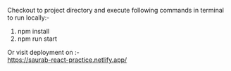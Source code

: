 Checkout to project directory and execute following commands in terminal to run locally:- <br/>

1. npm install
2. npm run start

Or visit deployment on :-<br/>
https://saurab-react-practice.netlify.app/
